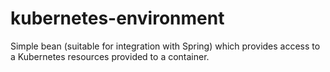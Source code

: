 # kubernetes-environment

Simple bean (suitable for integration with Spring) which provides access to a Kubernetes resources provided to a container.